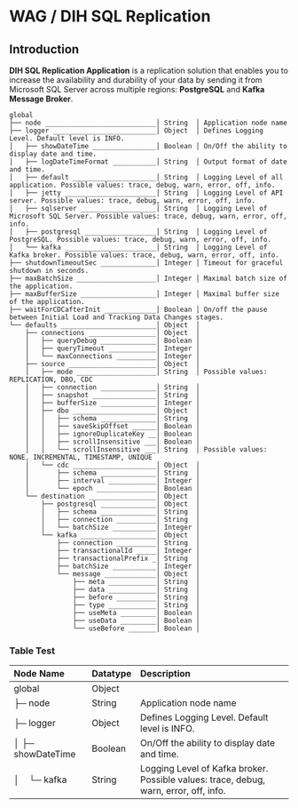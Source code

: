 # WAG / DIH SQL Replication
## Introduction
**DIH SQL Replication Application** is a replication solution that enables you to increase the availability and durability of your data by sending it from Microsoft SQL Server across multiple regions: **PostgreSQL** and **Kafka Message Broker**.




````
global
├── node ____________________________│ String  │ Application node name
├── logger __________________________│ Object  │ Defines Logging Level. Default level is INFO.
│   ├── showDateTime ________________│ Boolean │ On/Off the ability to display date and time.
│   ├── logDateTimeFormat ___________│ String  │ Output format of date and time.
│   ├── default _____________________│ String  │ Logging Level of all application. Possible values: trace, debug, warn, error, off, info.
│   ├── jetty _______________________│ String  │ Logging Level of API server. Possible values: trace, debug, warn, error, off, info.
│   ├── sqlserver ___________________│ String  │ Logging Level of Microsoft SQL Server. Possible values: trace, debug, warn, error, off, info.
│   ├── postgresql __________________│ String  │ Logging Level of PostgreSQL. Possible values: trace, debug, warn, error, off, info.
│   └── kafka _______________________│ String  │ Logging Level of Kafka broker. Possible values: trace, debug, warn, error, off, info.
├── shutdownTimeoutSec ______________│ Integer │ Timeout for graceful shutdown in seconds.
├── maxBatchSize ____________________│ Integer │ Maximal batch size of the application.
├── maxBufferSize ___________________│ Integer │ Maximal buffer size of the application.
├── waitForCDCafterInit _____________│ Boolean │ On/off the pause between Initial Load and Tracking Data Changes stages.
└── defaults ________________________│ Object  │
    ├── connections _________________│ Object  │
    │   ├── queryDebug ______________│ Boolean │
    │   ├── queryTimeout ____________│ Integer │
    │   └── maxConnections __________│ Integer │
    ├── source ______________________│ Object  │
    │   ├── mode ____________________│ String  │ Possible values: REPLICATION, DBO, CDC
    │   ├── connection ______________│ String  │
    │   ├── snapshot ________________│ String  │
    │   ├── bufferSize ______________│ Integer │
    │   ├── dbo _____________________│ Object  │
    │   │   ├── schema ______________│ String  │
    │   │   ├── saveSkipOffset ______│ Boolean │
    │   │   ├── ignoreDuplicateKey __│ Boolean │
    │   │   ├── scrollInsensitive ___│ Boolean │
    │   │   └── scrollInsensitive ___│ String  │ Possible values: NONE, INCREMENTAL, TIMESTAMP, UNIQUE
    │   └── cdc _____________________│ Object  │
    │       ├── schema ______________│ String  │
    │       ├── interval ____________│ Integer │
    │       └── epoch _______________│ Boolean │
    └── destination _________________│ Object  │
        ├── postgresql ______________│ Object  │
        │   ├── schema ______________│ String  │
        │   ├── connection __________│ String  │
        │   └── batchSize ___________│ Integer │
        └── kafka ___________________│ Object  │
            ├── connection __________│ String  │
            ├── transactionalId _____│ Integer │
            ├── transactionalPrefix _│ String  │
            ├── batchSize ___________│ Integer │
            └── message _____________│ Object  │
                ├── meta ____________│ String  │
                ├── data ____________│ String  │
                ├── before __________│ String  │
                ├── type ____________│ String  │
                ├── useMeta _________│ Boolean │
                ├── useData _________│ Boolean │
                └── useBefore _______│ Boolean │
````

### Table Test

| Node Name                                   | Datatype | Description |
| :------------------------------------------ | :------- | :---------- |
| global                                      | Object   | 
| ├─ node                                    | String   | Application node name |
| ├─ logger                                  | Object   | Defines Logging Level. Default level is INFO. |
| │    ├─ showDateTime   | Boolean  | On/Off the ability to display date and time.
| │&nbsp;&nbsp;&nbsp;&nbsp;└─ kafka          | String   | Logging Level of Kafka broker. Possible values: trace, debug, warn, error, off, info.